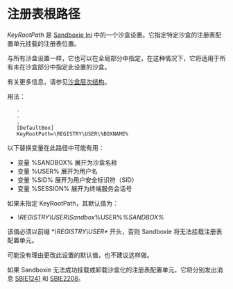 # 注册表根路径

_KeyRootPath_ 是 [Sandboxie Ini](SandboxieIni.md) 中的一个沙盒设置。它指定特定沙盒的注册表配置单元挂载的注册表位置。

与所有沙盒设置一样，它也可以在全局部分中指定，在这种情况下，它将适用于所有未在沙盒部分中指定此设置的沙盒。

有关更多信息，请参见[沙盒层次结构](SandboxHierarchy.md)。

用法：
```
   .
   .
   .
   [DefaultBox]
   KeyRootPath=\REGISTRY\USER\%BOXNAME%
```

以下替换变量在此路径中可能有用：

* 变量 %SANDBOX% 展开为沙盒名称
* 变量 %USER% 展开为用户名
* 变量 %SID% 展开为用户安全标识符（SID）
* 变量 %SESSION% 展开为终端服务会话号

如果未指定 KeyRootPath，其默认值为：

* _\REGISTRY\USER\Sandbox_%USER%_%SANDBOX%_

该值必须以前缀 **\REGISTRY\USER\** 开头，否则 Sandboxie 将无法挂载注册表配置单元。

可能没有理由更改此设置的默认值，也不建议这样做。

如果 Sandboxie 无法成功挂载或卸载沙盒化的注册表配置单元，它将分别发出消息 [SBIE1241](SBIE1241.md) 和 [SBIE2208](SBIE2208.md)。 
